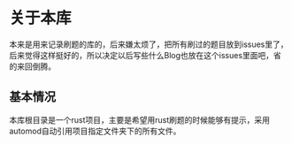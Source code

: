 # 关于本库

本来是用来记录刷题的库的，后来嫌太烦了，把所有刷过的题目放到issues里了，后来觉得这样挺好的，所以决定以后写些什么Blog也放在这个issues里面吧，省的来回倒腾。

## 基本情况

本库根目录是一个rust项目，主要是希望用rust刷题的时候能够有提示，采用automod自动引用项目指定文件夹下的所有文件。
